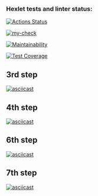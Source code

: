 ### Hexlet tests and linter status:
[![Actions Status](https://github.com/susemaa/frontend-project-46/workflows/hexlet-check/badge.svg)](https://github.com/susemaa/frontend-project-46/actions)


[![my-check](https://github.com/susemaa/frontend-project-46/actions/workflows/my-check.yml/badge.svg)](https://github.com/susemaa/frontend-project-46/actions/workflows/my-check.yml)


[![Maintainability](https://api.codeclimate.com/v1/badges/a7c3257e1db4896b5704/maintainability)](https://codeclimate.com/github/susemaa/frontend-project-46/maintainability)


[![Test Coverage](https://api.codeclimate.com/v1/badges/a7c3257e1db4896b5704/test_coverage)](https://codeclimate.com/github/susemaa/frontend-project-46/test_coverage)


## 3rd step
[![asciicast](https://asciinema.org/a/594053.svg)](https://asciinema.org/a/594053)

## 4th step
[![asciicast](https://asciinema.org/a/594803.svg)](https://asciinema.org/a/594803)

## 6th step
[![asciicast](https://asciinema.org/a/595419.svg)](https://asciinema.org/a/595419)

## 7th step
[![asciicast](https://asciinema.org/a/595554.svg)](https://asciinema.org/a/595554)
